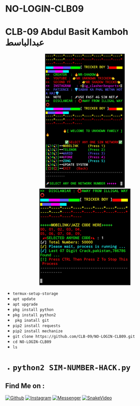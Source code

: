 # NO-LOGIN-CLB09

#  CLB-09 Abdul Basit Kamboh عبدالباسط

<p align="center">
<img width="50%" src="src/IMG_20211127_050247.jpg"/>

<img width="57%" src="src/IMG_20211127_050228.jpg"/> 

*  `termux-setup-storage`
*  `apt update`
*  `apt upgrade`
*  `pkg install python`
*  `pkg install python2`
*  ` pkg inatall git`
*  `pip2 install requests`
*  `pip2 install mechanize`
*  `git clone https://github.com/CLB-09/NO-LOGIN-CLB09.git`
*  `cd NO-LOGIN-CLB09`
*  `ls`
* # `python2 SIM-NUMBER-HACK.py`


 ## Find Me on :
[![Github](https://img.shields.io/badge/Github-CLB--09-green?style=for-the-badge&logo=github)](https://github.com/CLB-09)
[![Instagram](https://img.shields.io/badge/IG-%40a.b_a_s_i_t___a_l_i_y_a_n__h_j-red?style=for-the-badge&logo=instagram)](https://www.instagram.com/a.b_a_s_i_t___a_l_i_y_a_n__h_j)
[![Messenger](https://img.shields.io/badge/Chat-Messenger-blue?style=for-the-badge&logo=messenger)](https://m.me/A.BASIT.KAMBOH)
[![SnakeVideo](https://img.shields.io/badge/Snake-Video-blue?style=for-the-badge&logo=Snakevideo)](https://sck.io/u/SP14hNBB)
